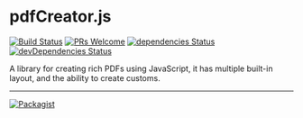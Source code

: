 # pdfCreator.js
[![Build Status](https://travis-ci.org/LeoAref/pdfCreator.js.svg?branch=master)](https://travis-ci.org/LeoAref/pdfCreator.js)
[![PRs Welcome](https://img.shields.io/badge/PRs-welcome-brightgreen.svg)](CONTRIBUTING.md#pull-requests)
[![dependencies Status](https://david-dm.org/LeoAref/pdfCreator.js/status.svg)](https://david-dm.org/LeoAref/pdfCreator.js)
[![devDependencies Status](https://david-dm.org/LeoAref/pdfCreator.js/dev-status.svg)](https://david-dm.org/LeoAref/pdfCreator.js?type=dev)

A library for creating rich PDFs using JavaScript, it has multiple built-in layout, and the ability to create customs.

---
[![Packagist](https://img.shields.io/packagist/l/doctrine/orm.svg?maxAge=2592000?style=flat-square)](https://github.com/LeoAref/pdfCreator.js/blob/master/LICENSE.txt)
